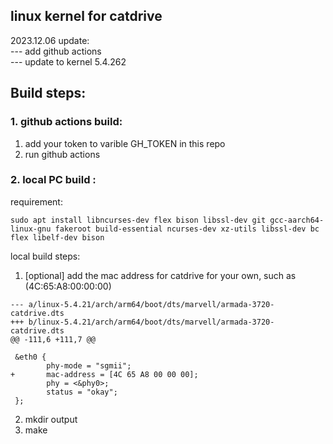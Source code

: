 ## linux kernel for catdrive  

2023.12.06 update:  
 --- add github actions  
 --- update to kernel 5.4.262  
## Build steps:
### 1. github actions build:  

1. add your token to varible GH_TOKEN in this repo
2. run github actions

### 2. local PC build :

requirement: 

`sudo apt install libncurses-dev flex bison libssl-dev git gcc-aarch64-linux-gnu fakeroot build-essential ncurses-dev xz-utils libssl-dev bc flex libelf-dev bison`

local build steps:  
1. [optional] add the mac address for catdrive for your own, such as (4C:65:A8:00:00:00)  
```
--- a/linux-5.4.21/arch/arm64/boot/dts/marvell/armada-3720-catdrive.dts
+++ b/linux-5.4.21/arch/arm64/boot/dts/marvell/armada-3720-catdrive.dts
@@ -111,6 +111,7 @@
 
 &eth0 {
        phy-mode = "sgmii";
+       mac-address = [4C 65 A8 00 00 00];
        phy = <&phy0>;
        status = "okay";
 };

```
2. mkdir output  
3. make 
